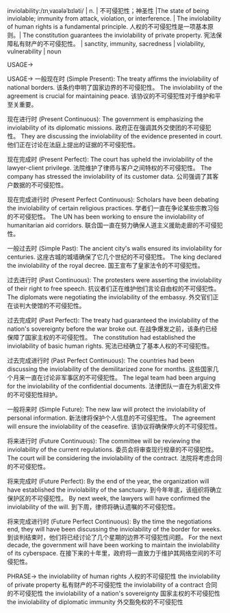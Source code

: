 inviolability:/ɪnˌvaɪələˈbɪləti/ | n. | 不可侵犯性；神圣性 |The state of being inviolable; immunity from attack, violation, or interference.  | The inviolability of human rights is a fundamental principle. 人权的不可侵犯性是一项基本原则。|  The constitution guarantees the inviolability of private property. 宪法保障私有财产的不可侵犯性。 | sanctity, immunity, sacredness |  violability, vulnerability | noun

USAGE->

USAGE->
一般现在时 (Simple Present):
The treaty affirms the inviolability of national borders.  该条约申明了国家边界的不可侵犯性。
The inviolability of the agreement is crucial for maintaining peace. 该协议的不可侵犯性对于维护和平至关重要。

现在进行时 (Present Continuous):
The government is emphasizing the inviolability of its diplomatic missions. 政府正在强调其外交使团的不可侵犯性。
They are discussing the inviolability of the evidence presented in court. 他们正在讨论在法庭上提出的证据的不可侵犯性。


现在完成时 (Present Perfect):
The court has upheld the inviolability of the lawyer-client privilege. 法院维护了律师与客户之间特权的不可侵犯性。
The company has stressed the inviolability of its customer data.  公司强调了其客户数据的不可侵犯性。


现在完成进行时 (Present Perfect Continuous):
Scholars have been debating the inviolability of certain religious practices. 学者们一直在争论某些宗教习俗的不可侵犯性。
The UN has been working to ensure the inviolability of humanitarian aid corridors. 联合国一直在努力确保人道主义援助走廊的不可侵犯性。


一般过去时 (Simple Past):
The ancient city's walls ensured its inviolability for centuries.  这座古城的城墙确保了它几个世纪的不可侵犯性。
The king declared the inviolability of the royal decree. 国王宣布了皇家法令的不可侵犯性。


过去进行时 (Past Continuous):
The protesters were asserting the inviolability of their right to free speech. 抗议者们正在维护他们言论自由权的不可侵犯性。
The diplomats were negotiating the inviolability of the embassy. 外交官们正在谈判大使馆的不可侵犯性。


过去完成时 (Past Perfect):
The treaty had guaranteed the inviolability of the nation's sovereignty before the war broke out. 在战争爆发之前，该条约已经保障了国家主权的不可侵犯性。
The constitution had established the inviolability of basic human rights. 宪法已经确立了基本人权的不可侵犯性。


过去完成进行时 (Past Perfect Continuous):
The countries had been discussing the inviolability of the demilitarized zone for months.  这些国家几个月来一直在讨论非军事区的不可侵犯性。
The legal team had been arguing for the inviolability of the confidential documents.  法律团队一直在为机密文件的不可侵犯性辩护。


一般将来时 (Simple Future):
The new law will protect the inviolability of personal information. 新法律将保护个人信息的不可侵犯性。
The agreement will ensure the inviolability of the ceasefire. 该协议将确保停火的不可侵犯性。


将来进行时 (Future Continuous):
The committee will be reviewing the inviolability of the current regulations. 委员会将审查现行规章的不可侵犯性。
The court will be considering the inviolability of the contract. 法院将考虑合同的不可侵犯性。


将来完成时 (Future Perfect):
By the end of the year, the organization will have established the inviolability of the sanctuary. 到今年年底，该组织将确立保护区的不可侵犯性。
By next week, the lawyers will have confirmed the inviolability of the will. 到下周，律师将确认遗嘱的不可侵犯性。


将来完成进行时 (Future Perfect Continuous):
By the time the negotiations end, they will have been discussing the inviolability of the border for weeks. 到谈判结束时，他们将已经讨论了几个星期的边界不可侵犯性问题。
For the next decade, the government will have been working to maintain the inviolability of its cyberspace. 在接下来的十年里，政府将一直致力于维护其网络空间的不可侵犯性。



PHRASE->
the inviolability of human rights 人权的不可侵犯性
the inviolability of private property 私有财产的不可侵犯性
the inviolability of a contract 合同的不可侵犯性
the inviolability of a nation's sovereignty 国家主权的不可侵犯性
the inviolability of diplomatic immunity 外交豁免权的不可侵犯性
